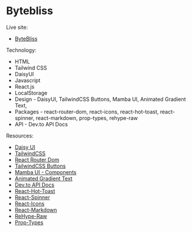 # Bytebliss

Live site:

- [ByteBliss](https://bytebliss.netlify.app/)


Technology: 

- HTML
- Tailwind CSS
- DaisyUI
- Javascript
- React.js
- LocalStorage
- Design - DaisyUI, TailwindCSS Buttons, Mamba UI, Animated Gradient Text, 
- Packages - react-router-dom, react-icons, react-hot-toast, react-spinner, react-markdown, prop-types, rehype-raw
- API - Dev.to API Docs


Resources:

- [Daisy UI](https://daisyui.com/)
- [TailwindCSS](https://tailwindcss.com/)
- [React Router Dom](https://reactrouter.com/en/main)
- [TailwindCSS Buttons](https://devdojo.com/tailwindcss/buttons)
- [Mamba UI - Components](https://mambaui.com/components)
- [Animated Gradient Text](https://www.andrealves.dev/blog/how-to-make-an-animated-gradient-text-with-tailwindcss/)
- [Dev.to API Docs](https://developers.forem.com/api/v1#tag/articles/operation/getArticles)
- [React-Hot-Toast](https://react-hot-toast.com/)
- [React-Spinner](https://www.npmjs.com/package/react-spinners)
- [React-Icons](https://react-icons.github.io/react-icons/)
- [React-Markdown](https://www.npmjs.com/package/react-markdown)
- [ReHype-Raw](https://www.npmjs.com/package/rehype-raw)
- [Prop-Types](https://www.npmjs.com/package/prop-types)
